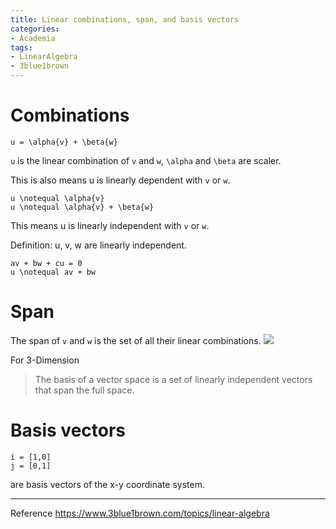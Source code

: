 ```yaml
---
title: Linear combinations, span, and basis vectors
categories:
- Academia
tags:
- LinearAlgebra
- 3blue1brown
---
```


# Combinations

```
u = \alpha{v} + \beta{w}
```
`u` is the linear combination of `v` and `w`, `\alpha` and `\beta` are scaler.

This is also means u is linearly dependent with `v` or `w`.

```
u \notequal \alpha{v}
u \notequal \alpha{v} + \beta{w}
```
This means u is linearly independent with `v` or `w`.

Definition: u, v, w are linearly independent.
```
av + bw + cu = 0
u \notequal av + bw
```



# Span

The span of `v` and `w` is the set of all their linear combinations.
![](https://i.imgur.com/W4TVaP8.png)

For 3-Dimension

> The basis of a vector space is a set of linearly independent vectors that span the full space.


# Basis vectors

```
i = [1,0]
j = [0,1]
```

are basis vectors of the x-y coordinate system.



----
Reference
https://www.3blue1brown.com/topics/linear-algebra